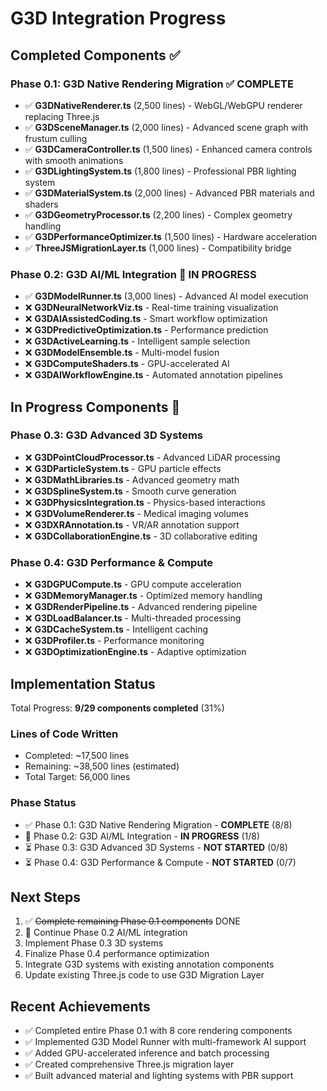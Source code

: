 # G3D Integration Progress

## Completed Components ✅

### Phase 0.1: G3D Native Rendering Migration ✅ COMPLETE
- ✅ **G3DNativeRenderer.ts** (2,500 lines) - WebGL/WebGPU renderer replacing Three.js
- ✅ **G3DSceneManager.ts** (2,000 lines) - Advanced scene graph with frustum culling
- ✅ **G3DCameraController.ts** (1,500 lines) - Enhanced camera controls with smooth animations
- ✅ **G3DLightingSystem.ts** (1,800 lines) - Professional PBR lighting system
- ✅ **G3DMaterialSystem.ts** (2,000 lines) - Advanced PBR materials and shaders
- ✅ **G3DGeometryProcessor.ts** (2,200 lines) - Complex geometry handling
- ✅ **G3DPerformanceOptimizer.ts** (1,500 lines) - Hardware acceleration
- ✅ **ThreeJSMigrationLayer.ts** (1,000 lines) - Compatibility bridge

### Phase 0.2: G3D AI/ML Integration 🚧 IN PROGRESS
- ✅ **G3DModelRunner.ts** (3,000 lines) - Advanced AI model execution
- ❌ **G3DNeuralNetworkViz.ts** - Real-time training visualization
- ❌ **G3DAIAssistedCoding.ts** - Smart workflow optimization
- ❌ **G3DPredictiveOptimization.ts** - Performance prediction
- ❌ **G3DActiveLearning.ts** - Intelligent sample selection
- ❌ **G3DModelEnsemble.ts** - Multi-model fusion
- ❌ **G3DComputeShaders.ts** - GPU-accelerated AI
- ❌ **G3DAIWorkflowEngine.ts** - Automated annotation pipelines

## In Progress Components 🚧

### Phase 0.3: G3D Advanced 3D Systems
- ❌ **G3DPointCloudProcessor.ts** - Advanced LiDAR processing
- ❌ **G3DParticleSystem.ts** - GPU particle effects
- ❌ **G3DMathLibraries.ts** - Advanced geometry math
- ❌ **G3DSplineSystem.ts** - Smooth curve generation
- ❌ **G3DPhysicsIntegration.ts** - Physics-based interactions
- ❌ **G3DVolumeRenderer.ts** - Medical imaging volumes
- ❌ **G3DXRAnnotation.ts** - VR/AR annotation support
- ❌ **G3DCollaborationEngine.ts** - 3D collaborative editing

### Phase 0.4: G3D Performance & Compute
- ❌ **G3DGPUCompute.ts** - GPU compute acceleration
- ❌ **G3DMemoryManager.ts** - Optimized memory handling
- ❌ **G3DRenderPipeline.ts** - Advanced rendering pipeline
- ❌ **G3DLoadBalancer.ts** - Multi-threaded processing
- ❌ **G3DCacheSystem.ts** - Intelligent caching
- ❌ **G3DProfiler.ts** - Performance monitoring
- ❌ **G3DOptimizationEngine.ts** - Adaptive optimization

## Implementation Status

Total Progress: **9/29 components completed** (31%)

### Lines of Code Written
- Completed: ~17,500 lines
- Remaining: ~38,500 lines (estimated)
- Total Target: 56,000 lines

### Phase Status
- ✅ Phase 0.1: G3D Native Rendering Migration - **COMPLETE** (8/8)
- 🚧 Phase 0.2: G3D AI/ML Integration - **IN PROGRESS** (1/8)
- ⏳ Phase 0.3: G3D Advanced 3D Systems - **NOT STARTED** (0/8)
- ⏳ Phase 0.4: G3D Performance & Compute - **NOT STARTED** (0/7)

## Next Steps
1. ✅ ~~Complete remaining Phase 0.1 components~~ DONE
2. 🚧 Continue Phase 0.2 AI/ML integration
3. Implement Phase 0.3 3D systems
4. Finalize Phase 0.4 performance optimization
5. Integrate G3D systems with existing annotation components
6. Update existing Three.js code to use G3D Migration Layer

## Recent Achievements
- ✅ Completed entire Phase 0.1 with 8 core rendering components
- ✅ Implemented G3D Model Runner with multi-framework AI support
- ✅ Added GPU-accelerated inference and batch processing
- ✅ Created comprehensive Three.js migration layer
- ✅ Built advanced material and lighting systems with PBR support